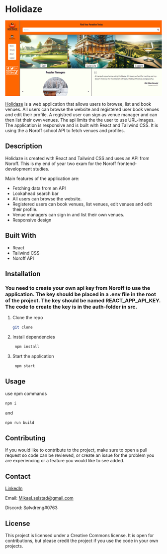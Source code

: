 # Holidaze

<img src="/src/assets/Images/readmeImg.PNG">

[Holidaze](https://holidaze2.netlify.app/) is a web application that allows users to browse, list and book venues. All users can browse the website and registered user book venues and edit their profile. A registred user can sign as venue manager and can then list their own venues. The api limits the the user to use URL-images. The application is responsive and is built with React and Tailwind CSS. It is using the a Noroff school API to fetch venues and profiles.

## Description

Holidaze is created with React and Tailwind CSS and uses an API from Noroff. This is my end of year two exam for the Noroff frontend-development studies.

Main features of the application are:

- Fetching data from an API
- Lookahead search bar
- All users can browse the website.
- Registered users can book venues, list venues, edit venues and edit their profile.
- Venue managers can sign in and list their own venues.
- Responsive design

## Built With

- React
- Tailwind CSS
- Noroff API

## Installation

### You need to create your own api key from Noroff to use the application. The key should be placed in a .env file in the root of the project. The key should be named REACT_APP_API_KEY. The code to create the key is in the auth-folder in src.

1. Clone the repo

   ```sh
   git clone
   ```

2. Install dependencies

   ```sh
    npm install
   ```

3. Start the application
   ```sh
    npm start
   ```

## Usage

use npm commands

```sh
npm i
```

and

```sh
npm run build

```

## Contributing

If you would like to contribute to the project, make sure to open a pull request so code can be reviewed, or create an issue for the problem you are experiencing or a feature you would like to see added.

## Contact

[LinkedIn](www.linkedin.com/in/mikael-selstad-921251279)

Email: Mikael.selstad@gmail.com

Discord: Sølvdreng#0763

## License

This project is licensed under a Creative Commons license. It is open for contributions, but please credit the project if you use the code in your own projects.
